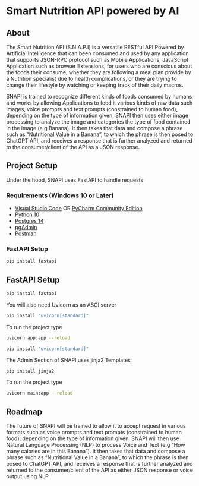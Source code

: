 # Smart Nutrition API powered by AI
## About
The Smart Nutrition API (S.N.A.P.I) is a versatile RESTful API Powered by Artificial Intelligence that can been consumed
and used by any application that supports JSON-RPC protocol such as Mobile Applications, JavaScript Application such as
browser Extensions, for users who are conscious about the foods their consume, whether they are following a meal plan
provide by a Nutrition specialist due to health complications, or they are trying to change their lifestyle by watching
or keeping track of their daily macros.

SNAPI is trained to recognize different kinds of foods consumed by humans and works by allowing Applications to feed it
various kinds of raw data such images, voice prompts and text prompts (constrained to human food), depending on the type
of information given, SNAPI then uses either image processing to analyze the image and categories the type of food
contained in the image (e.g Banana). It then takes that data and compose a phrase such as “Nutritional Value in a Banana”, to
which the phrase is then posed to ChatGPT API, and receives a response that is further analyzed and returned to the
consumer/client of the API as a JSON response.

## Project Setup
Under the hood, SNAPI uses FastAPI to handle requests
### Requirements (Windows 10 or Later)
- [Visual Studio Code](https://code.visualstudio.com/download) OR [PyCharm Community Edition](https://www.jetbrains.com/pycharm/download/?section=windows)
- [Python 10](https://www.python.org/downloads/release/python-31013/)
- [Postgres 14](https://www.enterprisedb.com/downloads/postgres-postgresql-downloads)
- [pgAdmin](https://www.pgadmin.org/download/pgadmin-4-windows/)
- [Postman](https://www.postman.com/downloads/)

### FastAPI Setup
```bash
pip install fastapi
```

## FastAPI Setup
```bash
pip install fastapi
```

You will also need Uvicorn as an ASGI server

```bash
pip install "uvicorn[standard]"
```

To run the project type

```bash
uvicorn app:app --reload
```

```bash
pip install "uvicorn[standard]"
```

The Admin Section of SNAPI uses jinja2 Templates

```bash
pip install jinja2
```

To run the project type

```bash
uvicorn main:app --reload
```

## Roadmap
The future of SNAPI will be trained to allow it to accept request in various formats such as voice prompts and text prompts (constrained to human food),
depending on the type of information given, SNAPI will then use Natural Language Processing (NLP) to process Voice and Text (e.g “How many
calories are in this Banana”). It then takes that data and compose a phrase such as “Nutritional Value in a Banana”, to
which the phrase is then posed to ChatGPT API, and receives a response that is further analyzed and returned to the
consumer/client of the API as either JSON response or voice output using NLP.

